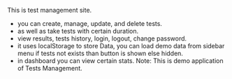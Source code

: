 This is test management site.
- you can create, manage, update, and delete tests.
- as well as take tests with certain duration.
- view results, tests history, login, logout, change password.
- it uses localStorage to store Data, you can load demo data from sidebar menu if tests not exists than button is shown else hidden.
- in dashboard you can view certain stats.
Note: This is demo application of Tests Management.
